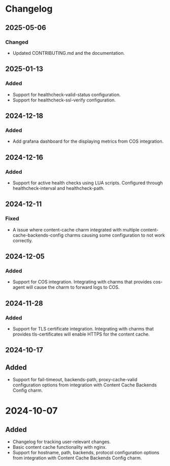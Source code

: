 # Changelog

## 2025-05-06

### **Changed**

- Updated CONTRIBUTING.md and the documentation.

## 2025-01-13

### **Added**

- Support for healthcheck-valid-status configuration.
- Support for healthcheck-ssl-verify configuration.

## 2024-12-18

### **Added**

- Add grafana dashboard for the displaying metrics from COS integration.

## 2024-12-16

### **Added**

- Support for active health checks using LUA scripts. Configured through healthcheck-interval and healthcheck-path.

## 2024-12-11

### **Fixed**

- A issue where content-cache charm integrated with multiple content-cache-backends-config charms causing some configuration to not work correctly.

## 2024-12-05

### **Added**

- Support for COS integration. Integrating with charms that provides cos-agent will cause the charm to forward logs to COS.

## 2024-11-28

### **Added**

- Support for TLS certificate integration. Integrating with charms that provides tls-certificates will enable HTTPS for the content cache.

## 2024-10-17

## **Added**

- Support for fail-timeout, backends-path, proxy-cache-valid configuration options from integration with Content Cache Backends Config charm.

# 2024-10-07

## **Added**

- Changelog for tracking user-relevant changes.
- Basic content cache functionality with nginx.
- Support for hostname, path, backends, protocol configuration options from integration with Content Cache Backends Config charm.
